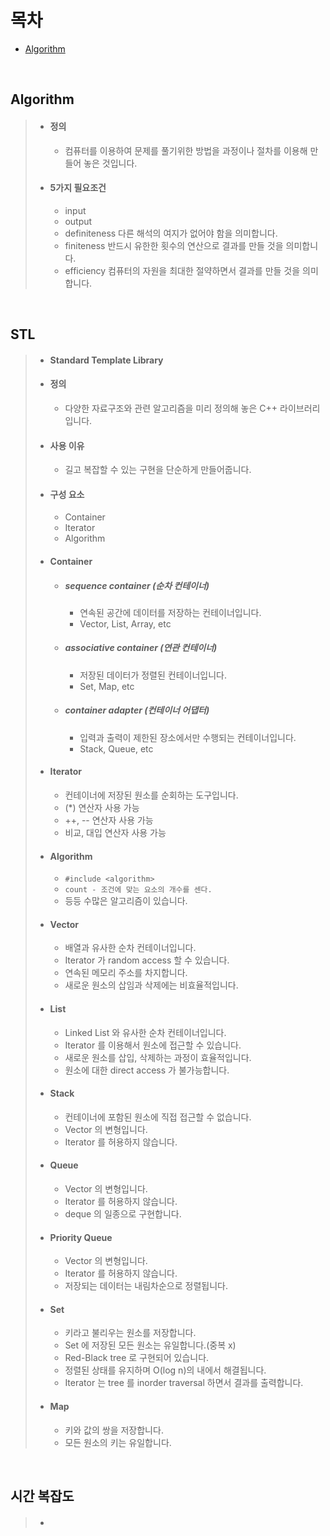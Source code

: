 # 목차
- [Algorithm](#algorithm)

<br>

## Algorithm
> - #### 정의
>   - 컴퓨터를 이용하여 문제를 풀기위한 방법을 과정이나 절차를 이용해 만들어 놓은 것입니다.
> - #### 5가지 필요조건
>   - input
>   - output
>   - definiteness 다른 해석의 여지가 없어야 함을 의미합니다.
>   - finiteness 반드시 유한한 횟수의 연산으로 결과를 만들 것을 의미합니다.
>   - efficiency 컴퓨터의 자원을 최대한 절약하면서 결과를 만들 것을 의미합니다.
<br>

## STL
> - #### Standard Template Library
> - #### 정의
>   - 다양한 자료구조와 관련 알고리즘을 미리 정의해 놓은 C++ 라이브러리입니다.
> - #### 사용 이유
>   - 길고 복잡할 수 있는 구현을 단순하게 만들어줍니다.
> - #### 구성 요소
>   - Container
>   - Iterator
>   - Algorithm
> - #### Container
>   - ##### sequence container (순차 컨테이너)
>       - 연속된 공간에 데이터를 저장하는 컨테이너입니다.
>       - Vector, List, Array, etc
>   - ##### associative container (연관 컨테이너)
>       - 저장된 데이터가 정렬된 컨테이너입니다.
>       - Set, Map, etc
>   - ##### container adapter (컨테이너 어댑터)
>       - 입력과 출력이 제한된 장소에서만 수행되는 컨테이너입니다.
>       - Stack, Queue, etc
> - #### Iterator
>   - 컨테이너에 저장된 원소를 순회하는 도구입니다.
>   - (*) 연산자 사용 가능
>   - ++, -- 연산자 사용 가능
>   - 비교, 대입 연산자 사용 가능
> - #### Algorithm
>   - `#include <algorithm>`
>   - `count - 조건에 맞는 요소의 개수를 센다.`
>   - 등등 수많은 알고리즘이 있습니다.
> - #### Vector
>   - 배열과 유사한 순차 컨테이너입니다.
>   - Iterator 가 random access 할 수 있습니다.
>   - 연속된 메모리 주소를 차지합니다.
>   - 새로운 원소의 삽임과 삭제에는 비효율적입니다.
> - #### List
>   - Linked List 와 유사한 순차 컨테이너입니다.
>   - Iterator 를 이용해서 원소에 접근할 수 있습니다.
>   - 새로운 원소를 삽입, 삭제하는 과정이 효율적입니다.
>   - 원소에 대한 direct access 가 불가능합니다.
> - #### Stack
>   - 컨테이너에 포함된 원소에 직접 접근할 수 없습니다.
>   - Vector 의 변형입니다.
>   - Iterator 를 허용하지 않습니다.
> - #### Queue
>   - Vector 의 변형입니다.
>   - Iterator 를 허용하지 않습니다.
>   - deque 의 일종으로 구현합니다.
> - #### Priority Queue
>   - Vector 의 변형입니다.
>   - Iterator 를 허용하지 않습니다.
>   - 저장되는 데이터는 내림차순으로 정렬됩니다.
> - #### Set
>   - 키라고 불리우는 원소를 저장합니다.
>   - Set 에 저장된 모든 원소는 유일합니다.(중복 x)
>   - Red-Black tree 로 구현되어 있습니다.
>   - 정렬된 상태를 유지하며 O(log n)의 내에서 해결됩니다.
>   - Iterator 는 tree 를 inorder traversal 하면서 결과를 출력합니다.
> - #### Map
>   - 키와 값의 쌍을 저장합니다.
>   - 모든 원소의 키는 유일합니다.

<br>

## 시간 복잡도
> - #### 